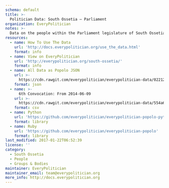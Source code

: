 ```yaml
---
schema: default
title: >-
  Politician Data: South Ossetia — Parliament
organization: EveryPolitician
notes: >-
  Data on the people within the Parliament legislature of South Ossetia.
resources:
  - name: How To Use The Data
    url: 'http://docs.everypolitician.org/use_the_data.html'
    format: info
  - name: View on EveryPolitician
    url: 'http://everypolitician.org/south-ossetia/'
    format: info
  - name: All Data as Popolo JSON
    url: >-
      https://cdn.rawgit.com/everypolitician/everypolitician-data/022124381caf038bd7433c35ff55027ffdd0bf78/data/South_Ossetia/Parliament/ep-popolo-v1.0.json
    format: json
  - name: >-
      6th Convocation: From 2014-06-09
    url: >-
      https://cdn.rawgit.com/everypolitician/everypolitician-data/554a6cb306153130ac5558e4c015471d63e57cb7/data/South_Ossetia/Parliament/term-2014.csv
    format: csv
  - name: Python
    url: 'https://github.com/everypolitician/everypolitician-popolo-python'
    format: library
  - name: Ruby
    url: 'https://github.com/everypolitician/everypolitician-popolo'
    format: library
last_modified: 2017-01-22T06:52:39
license: ''
category:
  - South Ossetia
  - People
  - Groups & Bodies
maintainer: EveryPolitician
maintainer_email: team@everypolitician.org
more_info: http://docs.everypolitician.org
---
```

